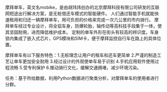 摩拜单车，英文名mobike，是由胡玮炜创办的北京摩拜科技有限公司研发的互联网短途出行解决方案，是无桩借还车模式的智能硬件。
人们通过智能手机就能快速租用和归还一辆摩拜单车，用可负担的价格来完成一次几公里的市内骑行。
摩拜单车经过专业设计，将全铝车身，防爆轮胎，轴传动等高科技手段集于一体，使其坚固耐用，进而降低维护成本。
定制的单车外形在街头有较高的辨识度。车身锁内集成了嵌入式芯片，GPS模块和SIM卡，便于摩拜监控自行车在路上的具体位置。

摩拜单车有以下服务特色：1.无桩理念让用户的租车和还车更简单 2.严谨的制造工艺让单车更加安全耐用 3.经过设计的外观使单车易于识别 
4.手机应用软件使用过程流畅 5.受专利保护 6.推动骑行文化，缓解交通拥堵，减少环境污染。

任务：基于所给数据，利用Python数据进行聚类分析，对摩拜单车的使用者进行分群。
